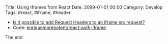 Title: Using Iframes from React
Date: 2099-01-01 00:00
Category: Develop
Tags: #react, #iframe, #header

* [Is it possible to add Request Headers to an iframe src request?](https://stackoverflow.com/questions/13432821/is-it-possible-to-add-request-headers-to-an-iframe-src-request/42280739#42280739)
* Code: [enriquemorenotent/react-auth-iframe](https://github.com/enriquemorenotent/react-auth-iframe)

The end